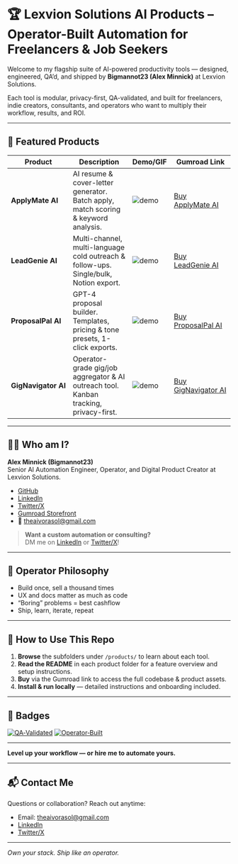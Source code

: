 # 🏆 Lexvion Solutions AI Products – Operator-Built Automation for Freelancers & Job Seekers

Welcome to my flagship suite of AI-powered productivity tools — designed, engineered, QA’d, and shipped by **Bigmannot23 (Alex Minnick)** at Lexvion Solutions.

Each tool is modular, privacy-first, QA-validated, and built for freelancers, indie creators, consultants, and operators who want to multiply their workflow, results, and ROI.

---

## 🚀 Featured Products

| Product            | Description                                                                           | Demo/GIF                           | Gumroad Link                                                        |
|--------------------|---------------------------------------------------------------------------------------|-------------------------------------|---------------------------------------------------------------------|
| **ApplyMate AI**   | AI resume & cover-letter generator. Batch apply, match scoring & keyword analysis.    | ![demo](ApplyMate_AI/demo.gif)      | [Buy ApplyMate AI](https://aivorasol.gumroad.com/l/lexvion)         |
| **LeadGenie AI**   | Multi-channel, multi-language cold outreach & follow-ups. Single/bulk, Notion export. | ![demo](LeadGenie_AI/demo.gif)      | [Buy LeadGenie AI](https://aivorasol.gumroad.com/l/leadgenie)       |
| **ProposalPal AI** | GPT-4 proposal builder. Templates, pricing & tone presets, 1-click exports.           | ![demo](ProposalPal_AI/demo.gif)    | [Buy ProposalPal AI](https://aivorasol.gumroad.com/l/proposalpal)   |
| **GigNavigator AI**| Operator-grade gig/job aggregator & AI outreach tool. Kanban tracking, privacy-first. | ![demo](GigNavigator_AI/demo.gif)   | [Buy GigNavigator AI](https://aivorasol.gumroad.com/l/gignav)       |

---

## 🧑‍💻 Who am I?

**Alex Minnick (Bigmannot23)**  
Senior AI Automation Engineer, Operator, and Digital Product Creator at Lexvion Solutions.

- [GitHub](https://github.com/Bigmannot23)
- [LinkedIn](https://www.linkedin.com/in/lexvion)
- [Twitter/X](https://x.com/LexvionSol)
- [Gumroad Storefront](https://aivorasol.gumroad.com)
- 📧 theaivorasol@gmail.com

> **Want a custom automation or consulting?**  
> DM me on [LinkedIn](https://www.linkedin.com/in/lexvion) or [Twitter/X](https://x.com/LexvionSol)!

---

## 📣 Operator Philosophy

- Build once, sell a thousand times
- UX and docs matter as much as code
- “Boring” problems = best cashflow
- Ship, learn, iterate, repeat

---

## 📖 How to Use This Repo

1. **Browse** the subfolders under `/products/` to learn about each tool.
2. **Read the README** in each product folder for a feature overview and setup instructions.
3. **Buy** via the Gumroad link to access the full codebase & product assets.
4. **Install & run locally** — detailed instructions and onboarding included.

---

## 🏅 Badges

[![QA‑Validated](https://img.shields.io/badge/QA--Validated-brightgreen)](https://aivorasol.gumroad.com) 
[![Operator‑Built](https://img.shields.io/badge/Operator--Built-blue)](https://github.com/Bigmannot23)

---

**Level up your workflow — or hire me to automate yours.**

---

## 📬 Contact Me

Questions or collaboration? Reach out anytime:
- Email: [theaivorasol@gmail.com](mailto:theaivorasol@gmail.com)
- [LinkedIn](https://www.linkedin.com/in/lexvion)
- [Twitter/X](https://x.com/LexvionSol)

---

*Own your stack. Ship like an operator.*

